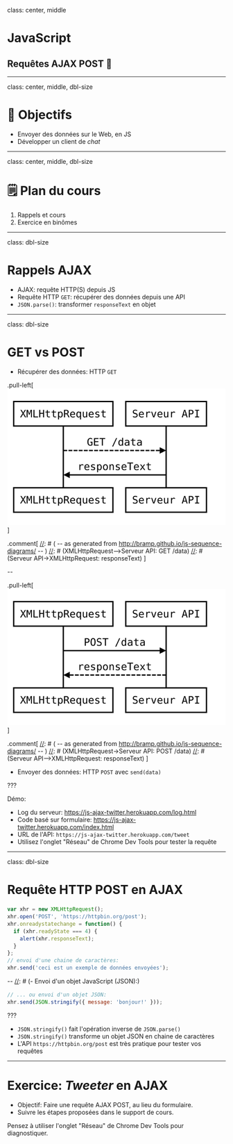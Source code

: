 class: center, middle
# JavaScript
## Requêtes AJAX POST 🚀

---
class: center, middle, dbl-size
# 🎯 Objectifs

- Envoyer des données sur le Web, en JS
- Développer un client de *chat*

---
class: center, middle, dbl-size
# 🗒️ Plan du cours

1. Rappels et cours
2. Exercice en binômes

---
class: dbl-size
# Rappels AJAX

- AJAX: requête HTTP(S) depuis JS
- Requête HTTP `GET`: récupérer des données depuis une API
- `JSON.parse()`: transformer `responseText` en objet

---
class: dbl-size
# GET vs POST

- Récupérer des données: HTTP `GET`

.pull-left[
  ![diagramme get](./diagram-get.svg)
]

.comment[
[//]: # ( -- as generated from http://bramp.github.io/js-sequence-diagrams/ -- )
[//]: # (XMLHttpRequest-->Serveur API: GET /data)
[//]: # (Serveur API->XMLHttpRequest: responseText)
]

--

.pull-left[
  ![diagramme post](./diagram-post.svg)
]

.comment[
[//]: # ( -- as generated from http://bramp.github.io/js-sequence-diagrams/ -- )
[//]: # (XMLHttpRequest->Serveur API: POST /data)
[//]: # (Serveur API-->XMLHttpRequest: responseText)
]

- Envoyer des données: HTTP `POST` avec `send(data)`

???

Démo:

- Log du serveur: https://js-ajax-twitter.herokuapp.com/log.html
- Code basé sur formulaire: https://js-ajax-twitter.herokuapp.com/index.html
- URL de l'API: `https://js-ajax-twitter.herokuapp.com/tweet`
- Utilisez l'onglet "Réseau" de Chrome Dev Tools pour tester la requête

---
class: dbl-size
# Requête HTTP POST en AJAX

[//]: # (- Envoi d'une chaine de caractères:)

```javascript
var xhr = new XMLHttpRequest();
xhr.open('POST', 'https://httpbin.org/post');
xhr.onreadystatechange = function() {
  if (xhr.readyState === 4) {
    alert(xhr.responseText);
  }
};
// envoi d'une chaine de caractères:
xhr.send('ceci est un exemple de données envoyées');
```

--
[//]: # (- Envoi d'un objet JavaScript (JSON):)

```javascript
// ... ou envoi d'un objet JSON:
xhr.send(JSON.stringify({ message: 'bonjour!' }));
```

???

- `JSON.stringify()` fait l'opération inverse de `JSON.parse()`
- `JSON.stringify()` transforme un objet JSON en chaine de caractères
- L'API `https://httpbin.org/post` est très pratique pour tester vos requêtes

---
# Exercice: *Tweeter* en AJAX

- Objectif: Faire une requête AJAX POST, au lieu du formulaire.
- Suivre les étapes proposées dans le support de cours.

Pensez à utiliser l'onglet "Réseau" de Chrome Dev Tools pour diagnostiquer.
